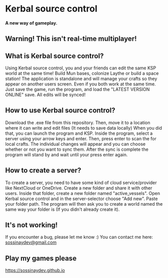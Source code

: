 # Kerbal source control
#### A new way of gameplay.

## Warning! This isn't real-time multiplayer!

## What is Kerbal source control?
Using Kerbal source control, you and your friends can edit the same KSP world at the same time!
Build Mun bases, colonize Laythe or build a space station!
The application is standalone and will manage your crafts so they appear on another users screen.
Even if you both work at the same time. Just save the game, run the program, and load the "LATEST VERSION ONLINE" save. All edits will be synced!

## How to use Kerbal source control?
Download the .exe file from this repository.
Then, move it to a location where it can write and edit files (It needs to save data locally)
When you did that, you can launch the program and KSP.
Inside the program, select a server using your arrow keys and enter.
Then, press enter to scan the for local crafts.
The individual changes will appear and you can choose whether or not you want to sync them.
After the sync is complete the program will stand by and wait until your press enter again.

## How to create a server?
To create a server, you need to have some kind of cloud service/provider like NextCloud or OneDrive.
Create a new folder and share it with other users.
Inside that folder, create a new folder named "active_vessels".
Open Kerbal source control and in the server-selector choose "Add new".
Paste your folder path.
The program will then ask you to create a world named the same way your folder is (If you didn't already create it).

## It's not working!
If you encounter a bug, please let me know :)
You can contact me here:
sossinaydev@gmail.com

## Play my games please
https://sossinaydev.github.io
